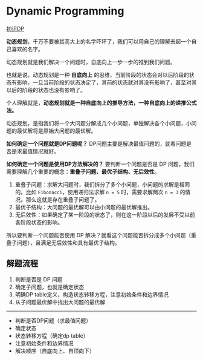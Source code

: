 # Dynamic Programming

[初识DP](./初识DP.md)

**动态规划**，千万不要被其高大上的名字吓坏了，我们可以用自己的理解去起一个自己喜欢的名字。

动态规划就是我们解决一个问题时，自底向上一步一步的推到我们问题。

也就是说，动态规划是一种 **自底向上** 的思维，当前阶段的状态会对以后阶段的状态有影响，一旦当前阶段的状态决定了，其前的状态就对其没有影响了，甚至对其以后的阶段的状态也没有影响了。

个人理解就是，**动态规划就是一种自底向上的推导方法，一种自底向上的递推公式法。**

动态规划，是指我们将一个大问题分解成几个小问题，单独解决各个小问题，小问题的最优解将是原始大问题的最优解。

**如何确定一个问题就是DP问题呢？** DP问题主要是解决最值问题的，就看问题是否是求最值情况就好。

**如何确定一个问题是使用DP方法解决的？** 要判断一个问题是否是 DP 问题，我们需要理解几个重要的概念：**重叠子问题、最优子结构、无后效性**。

1. 重叠子问题：求解大问题时，我们拆分了多个小问题，小问题的求解是相同的。比如 `Fibonacci`，使用递归法求解 `n = 5` 时，需要求解两次 `n = 3` 的情况。那么这就是存在重叠子问题了。
2. 最优子结构：大问题的最优解可以由小问题的最优解推出。
3. 无后效性：如果确定了某一阶段的状态了，则在这一阶段以后的发展不受以前各阶段状态的影响。

所以要判断一个问题能否使用 DP 解决？就看这个问题能否拆分成多个小问题（重叠子问题），且满足无后效性和具有最优子结构。

## 解题流程

1. 判断是否是 DP 问题
2. 确定子问题，也就是确定状态
3. 明确DP table定义，构造状态转移方程，注意初始条件和边界情况
4. 从子问题最优解中找出大问题的最优解

---

- 判断是否DP问题（求最值问题）
- 确定状态
- 状态转移方程（确定dp table）
- 注意初始条件和边界情况
- 解决顺序（自底向上、自顶向下）
